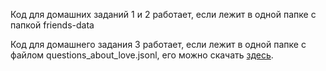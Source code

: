 Код для домашних заданий 1 и 2 работает, если лежит в одной папке с папкой friends-data

Код для домашнего задания 3 работает, если лежит в одной папке с файлом questions_about_love.jsonl, его можно скачать [здесь](https://www.kaggle.com/bobazooba/thousands-of-questions-about-love).
